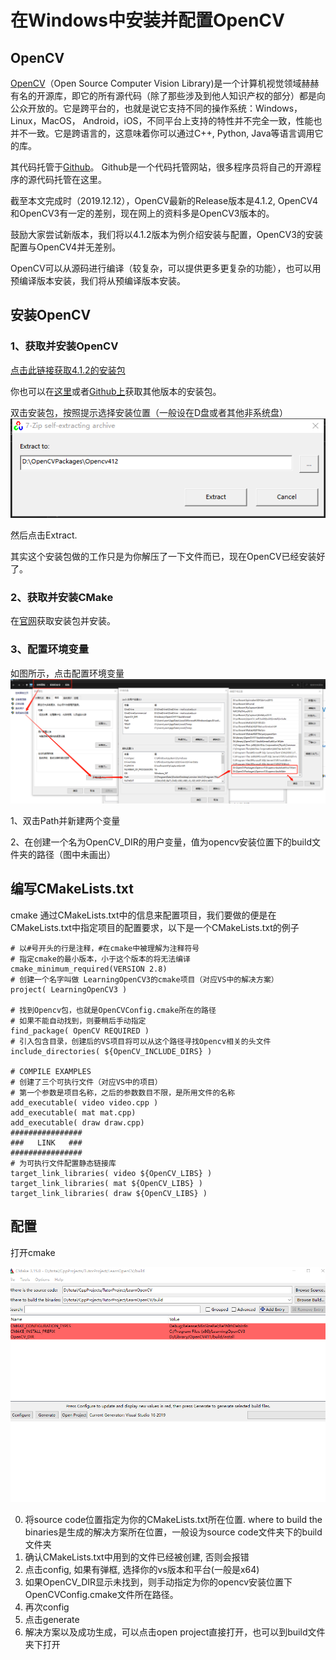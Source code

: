 # 在Windows中安装并配置OpenCV

## OpenCV

[OpenCV](https://github.com/opencv/opencv)（Open Source Computer Vision Library)是一个计算机视觉领域赫赫有名的开源库，即它的所有源代码（除了那些涉及到他人知识产权的部分）都是向公众开放的。它是跨平台的，也就是说它支持不同的操作系统：Windows，Linux，MacOS， Android，iOS，不同平台上支持的特性并不完全一致，性能也并不一致。它是跨语言的，这意味着你可以通过C++, Python, Java等语言调用它的库。

其代码托管于[Github](https://github.com/opencv/opencv)。 Github是一个代码托管网站，很多程序员将自己的开源程序的源代码托管在这里。

截至本文完成时（2019.12.12），OpenCV最新的Release版本是4.1.2, OpenCV4和OpenCV3有一定的差别，现在网上的资料多是OpenCV3版本的。

鼓励大家尝试新版本，我们将以4.1.2版本为例介绍安装与配置，OpenCV3的安装配置与OpenCV4并无差别。

OpenCV可以从源码进行编译（较复杂，可以提供更多更复杂的功能），也可以用预编译版本安装，我们将从预编译版本安装。

## 安装OpenCV

### 1、获取并安装OpenCV
[点击此链接获取4.1.2的安装包](https://sourceforge.net/projects/opencvlibrary/files/4.1.2/opencv-4.1.2-vc14_vc15.exe/download)

你也可以在[这里](https://opencv.org/releases/)或者[Github上](https://github.com/opencv/opencv/releases)获取其他版本的安装包。

双击安装包，按照提示选择安装位置（一般设在D盘或者其他非系统盘）
![extract](extract.PNG)

然后点击Extract.

其实这个安装包做的工作只是为你解压了一下文件而已，现在OpenCV已经安装好了。

### 2、获取并安装CMake

在[官网](https://cmake.org/download/)获取安装包并安装。

### 3、配置环境变量

如图所示，点击配置环境变量
![path](path.PNG)

1、双击Path并新建两个变量

2、在创建一个名为OpenCV_DIR的用户变量，值为opencv安装位置下的build文件夹的路径（图中未画出）

## 编写CMakeLists.txt
cmake 通过CMakeLists.txt中的信息来配置项目，我们要做的便是在CMakeLists.txt中指定项目的配置要求，以下是一个CMakeLists.txt的例子

    # 以#号开头的行是注释，#在cmake中被理解为注释符号
    # 指定cmake的最小版本，小于这个版本的将无法编译
    cmake_minimum_required(VERSION 2.8) 
    # 创建一个名字叫做 LearningOpenCV3的cmake项目（对应VS中的解决方案）
    project( LearningOpenCV3 )

    # 找到Opencv包，也就是OpenCVConfig.cmake所在的路径
    # 如果不能自动找到，则要稍后手动指定
    find_package( OpenCV REQUIRED )
    # 引入包含目录，创建后的VS项目将可以从这个路径寻找Opencv相关的头文件
    include_directories( ${OpenCV_INCLUDE_DIRS} )

    # COMPILE EXAMPLES
    # 创建了三个可执行文件（对应VS中的项目）
    # 第一个参数是项目名称，之后的参数数目不限，是所用文件的名称
    add_executable( video video.cpp )
    add_executable( mat mat.cpp)
    add_executable( draw draw.cpp)
    ################
    ###   LINK   ###
    ################
    # 为可执行文件配置静态链接库
    target_link_libraries( video ${OpenCV_LIBS} )
    target_link_libraries( mat ${OpenCV_LIBS} )
    target_link_libraries( draw ${OpenCV_LIBS} )

## 配置
打开cmake



![](cmake.PNG)


0. 将source code位置指定为你的CMakeLists.txt所在位置. where to build the binaries是生成的解决方案所在位置，一般设为source code文件夹下的build文件夹
0. 确认CMakeLists.txt中用到的文件已经被创建, 否则会报错
1. 点击config, 如果有弹框,  选择你的vs版本和平台(一般是x64)
2. 如果OpenCV_DIR显示未找到，则手动指定为你的opencv安装位置下OpenCVConfig.cmake文件所在路径。
3. 再次config
4. 点击generate
5. 解决方案以及成功生成，可以点击open project直接打开，也可以到build文件夹下打开
